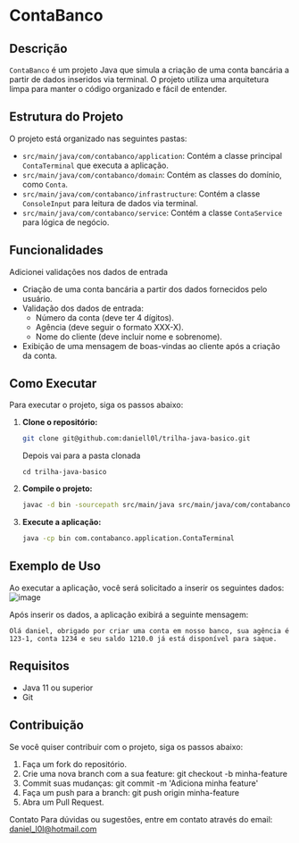 # ContaBanco

## Descrição
`ContaBanco` é um projeto Java que simula a criação de uma conta bancária a partir de dados inseridos via terminal. O projeto utiliza uma arquitetura limpa para manter o código organizado e fácil de entender.

## Estrutura do Projeto
O projeto está organizado nas seguintes pastas:
- `src/main/java/com/contabanco/application`: Contém a classe principal `ContaTerminal` que executa a aplicação.
- `src/main/java/com/contabanco/domain`: Contém as classes do domínio, como `Conta`.
- `src/main/java/com/contabanco/infrastructure`: Contém a classe `ConsoleInput` para leitura de dados via terminal.
- `src/main/java/com/contabanco/service`: Contém a classe `ContaService` para lógica de negócio.

## Funcionalidades
Adicionei validações nos dados de entrada
- Criação de uma conta bancária a partir dos dados fornecidos pelo usuário.
- Validação dos dados de entrada:
  - Número da conta (deve ter 4 dígitos).
  - Agência (deve seguir o formato XXX-X).
  - Nome do cliente (deve incluir nome e sobrenome).
- Exibição de uma mensagem de boas-vindas ao cliente após a criação da conta.

## Como Executar
Para executar o projeto, siga os passos abaixo:

1. **Clone o repositório:**
   ```sh
   git clone git@github.com:daniell0l/trilha-java-basico.git
    ```

   Depois vai para a pasta clonada
    ```
   cd trilha-java-basico
    ```

3. **Compile o projeto:**
    ```sh
    javac -d bin -sourcepath src/main/java src/main/java/com/contabanco/application/ContaTerminal.java
    ```

4. **Execute a aplicação:**
    ```sh
    java -cp bin com.contabanco.application.ContaTerminal
    ```
    
## Exemplo de Uso
Ao executar a aplicação, você será solicitado a inserir os seguintes dados:
![image](https://github.com/daniell0l/trilha-java-basico/assets/89937958/9b974ce6-ec4b-4474-917f-9be3fcc8a678)

Após inserir os dados, a aplicação exibirá a seguinte mensagem:
```
Olá daniel, obrigado por criar uma conta em nosso banco, sua agência é 123-1, conta 1234 e seu saldo 1210.0 já está disponível para saque.
```

## Requisitos
- Java 11 ou superior
- Git

## Contribuição
Se você quiser contribuir com o projeto, siga os passos abaixo:

1. Faça um fork do repositório.
2. Crie uma nova branch com a sua feature: git checkout -b minha-feature
3. Commit suas mudanças: git commit -m 'Adiciona minha feature'
4. Faça um push para a branch: git push origin minha-feature
5. Abra um Pull Request.

Contato
Para dúvidas ou sugestões, entre em contato através do email: daniel_l0l@hotmail.com
